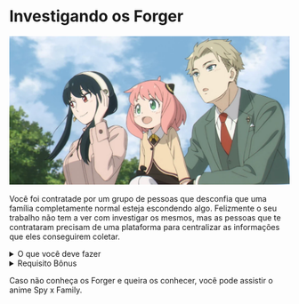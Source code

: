 
# Investigando os Forger


![Os Forger](/docs/projetos/images/os-forger.png)

Você foi contratade por um grupo de pessoas que desconfia que uma família completamente normal esteja escondendo algo. Felizmente o seu trabalho não tem a ver com investigar os mesmos, mas as pessoas que te contrataram precisam de uma plataforma para centralizar as informações que eles conseguirem coletar.


<details>
    <summary>O que você deve fazer</summary>

![Wireframe Básico](/docs/projetos/images/wireframe-basico.png)

Acima está um wireframe de como a plataforma deve ser. Você deve criar uma aplicação que atenda as seguintes necessidades:

- A aplicação deve ter 3 avatares de cada um dos 3 integrantes da família Forger.
- Ao clicar em um avatar, deve ser exibido na tela de detalhes as informações do integrante da família.
- Se nenhum integrante da família for selecionado, deve ser exibido um aviso na tela de detalhes com a seguinte mensagem: "Selecione um integrante da família para ver mais detalhes".

Para cumprir os requisitos é necessário conhecer ou pesquisar sobre:

- HTML
- CSS
- JavaScript e eventos do DOM
- Manipulação de elementos do DOM

Você pode usar qualquer framework ou biblioteca que desejar, mas é importante que você entenda o que está fazendo.
</details>


<details>
    <summary>Requisito Bônus</summary>

![Wireframe Bônus](/docs/projetos/images/wireframe-bonus.png)

Acima está um wireframe de uma aba a mais que a aplicação pode ter: a aba de "Investigação". Nessa aba, você deve criar um formulário que permita que pessoas possam enviar informações sobre a família Forger.

- Deve haver uma tela a mais com as informações reunidas.
- Um modal deve ser exibido ao clicar no botão "+" na tela de investigação.
- O modal deve conter um formulário com os seguintes campos:
    - Nome do usuário
    - Informação sobre os Forger
- Não é necessário persistir as informações, mas se você quiser, pode usar o LocalStorage para isso.

Para cumprir os requisitos é necessário conhecer ou pesquisar sobre:

- HTML
- CSS
- JavaScript e eventos do DOM
- Manipulação de elementos do DOM
- Formulários
- LocalStorage

Você pode usar qualquer framework ou biblioteca que desejar, mas é importante que você entenda o que está fazendo.
</details>

Caso não conheça os Forger e queira os conhecer, você pode assistir o anime Spy x Family.